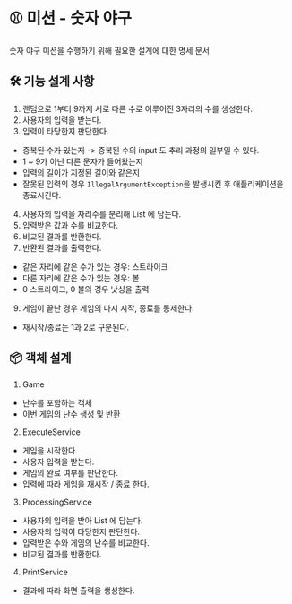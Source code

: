 # ⚾ 미션 - 숫자 야구

숫자 야구 미션을 수행하기 위해 필요한 설계에 대한 명세 문서

## 🛠 기능 설계 사항

1. 랜덤으로  1부터 9까지 서로 다른 수로 이루어진 3자리의 수를 생성한다.
2. 사용자의 입력을 받는다.
3. 입력이 타당한지 판단한다.
  * ~~중복된 수가 있는지~~ -> 중복된 수의 input 도 추리 과정의 일부일 수 있다.
  * 1 ~ 9가 아닌 다른 문자가 들어왔는지
  * 입력의 길이가 지정된 길이와 같은지
  * 잘못된 입력의 경우 `IllegalArgumentException`을 발생시킨 후 애플리케이션을 종료시킨다.
4. 사용자의 입력을 자리수를 분리해 List 에 담는다.
5. 입력받은 값과 수를 비교한다.
6. 비교된 결과를 반환한다.
7. 반환된 결과를 출력한다.
  * 같은 자리에 같은 수가 있는 경우: 스트라이크
  * 다른 자리에 같은 수가 있는 경우: 볼
  * 0 스트라이크, 0 볼의 경우 낫싱을 출력
9. 게임이 끝난 경우 게임의 다시 시작, 종료를 통제한다.
  * 재시작/종료는 1과 2로 구분된다.

## 📦 객체 설계

1. Game
  * 난수를 포함하는 객체
  * 이번 게임의 난수 생성 및 반환
2. ExecuteService
  * 게임을 시작한다.
  * 사용자 입력을 받는다.
  * 게임의 완료 여부를 판단한다.
  * 입력에 따라 게임을 재시작 / 종료 한다.
3. ProcessingService
  * 사용자의 입력을 받아 List 에 담는다.
  * 사용자의 입력이 타당한지 판단한다.
  * 입력받은 수와 게임의 난수를 비교한다.
  * 비교된 결과를 반환한다.
4. PrintService
  * 결과에 따라 화면 출력을 생성한다.